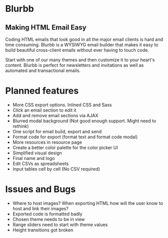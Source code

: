 Blurbb
======

Making HTML Email Easy
----------------------

Coding HTML emails that look good in all the major email clients is hard and time consuming. Blurbb is a WYSIWYG email builder that makes it easy to build beautiful cross-client emails without ever having to touch code.

Start with one of our many themes and then customize it to your heart's content. Blurbb is perfect for newsletters and invitations as well as automated and transactional emails.



Planned features
================

- More CSS export options. Inlined CSS and Sass
- Click an email section to edit it
- Add and remove email sections via AJAX
- Blurred modal background (Not good enough support. Might need to rethink)
- One script for email build, export and send
- Format code for export (format text and format code modal)
- More resources in resource page
- Create a better color palette for the color picker UI
- Simplified visual design
- Final name and logo
- Edit CSVs as spreadsheets
- Input tables cell by cell (No CSV required)


Issues and Bugs
===============

- Where to host images? When exporting HTML how will the user know to host and link their images?
- Exported code is formatted badly
- Chosen theme needs to be in view
- Range sliders need to start with theme values
- Height transitions got broken